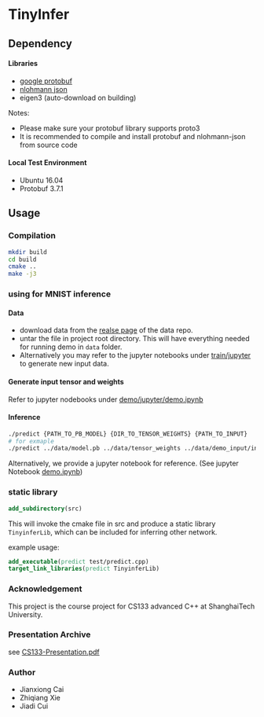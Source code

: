 # TinyInfer

## Dependency
#### Libraries
- [google protobuf](https://github.com/protocolbuffers/protobuf)
- [nlohmann json](https://github.com/nlohmann/json)
- eigen3 (auto-download on building)

Notes: 
- Please make sure your protobuf library supports proto3
- It is recommended to compile and install protobuf and nlohmann-json from source code


#### Local Test Environment
- Ubuntu 16.04
- Protobuf 3.7.1

## Usage 
### Compilation
```bash
mkdir build
cd build
cmake ..
make -j3
```

### using for MNIST inference
#### Data
- download data from the [realse page](https://github.com/jianxiongcai/cs133_tinyinfer_data/releases) of the data repo.
- untar the file in project root directory. This will have everything needed for running demo in ```data``` folder.
- Alternatively you may refer to the jupyter notebooks under [train/jupyter](train/jupyter) to generate new input data. 

#### Generate input tensor and weights
Refer to jupyter nodebooks under [demo/jupyter/demo.ipynb](demo/jupyter/demo.ipynb)

#### Inference
```bash
./predict {PATH_TO_PB_MODEL} {DIR_TO_TENSOR_WEIGHTS} {PATH_TO_INPUT}
# for exmaple
./predict ../data/model.pb ../data/tensor_weights ../data/demo_input/input.tensor
```

Alternatively, we provide a jupyter notebook for reference. (See jupyter Notebook [demo.ipynb](demo/jupyter/demo.ipynb))
### static library
```cmake
add_subdirectory(src)
```
This will invoke the cmake file in src and produce a static library ```TinyinferLib```, which can be included for inferring other network.

example usage:
```cmake
add_executable(predict test/predict.cpp)
target_link_libraries(predict TinyinferLib)
```


### Acknowledgement
This project is the course project for CS133 advanced C++ at ShanghaiTech University.

### Presentation Archive
see [CS133-Presentation.pdf](CS133-Presentation.pdf)

### Author
- Jianxiong Cai
- Zhiqiang Xie
- Jiadi Cui
